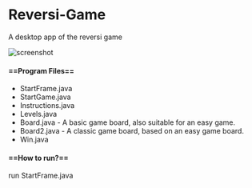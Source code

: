 # Reversi-Game
A desktop app of the reversi game

![screenshot](https://github.com/rivkagozlan/Reversi-Game/blob/main/screenshot.jpg)

#### ==Program Files==
- StartFrame.java<br/>
- StartGame.java<br/>
- Instructions.java<br/>
- Levels.java<br/>
- Board.java - A basic game board, also suitable for an easy game.<br/>
- Board2.java - A classic game board, based on an easy game board.<br/>
- Win.java

#### ==How to run?==
run StartFrame.java

